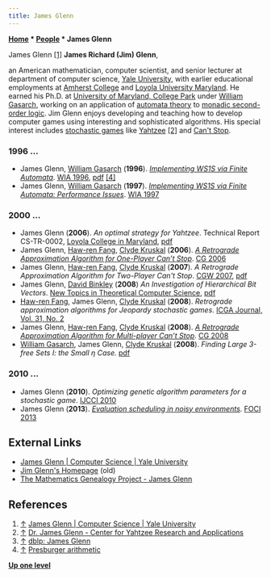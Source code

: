 ```yaml
---
title: James Glenn
---
```

**[Home](Home "Home") \* [People](People "People") \* James Glenn**



 [](https://cpsc.yale.edu/people/james-glenn) James Glenn <a id="cite-note-1" href="#cite-ref-1">[1]</a> 
**James Richard (Jim) Glenn**,  

an American mathematician, computer scientist, and senior lecturer at department of computer science, [Yale University](https://en.wikipedia.org/wiki/Yale_University), 
with earlier educational employments at [Amherst College](https://en.wikipedia.org/wiki/Amherst_College) and [Loyola University Maryland](https://en.wikipedia.org/wiki/Loyola_University_Maryland).
He earned his Ph.D. at [University of Maryland, College Park](https://en.wikipedia.org/wiki/University_of_Maryland,_College_Park) under [William Gasarch](Mathematician#WIGasarch "Mathematician"), working on an application of [automata theory](https://en.wikipedia.org/wiki/Automata_theory) to [monadic second-order logic](https://en.wikipedia.org/wiki/Monadic_second-order_logic).
Jim Glenn enjoys developing and teaching how to develop computer games using interesting and sophisticated algorithms. 
His special interest includes [stochastic games](https://en.wikipedia.org/wiki/Stochastic_game) like [Yahtzee](https://en.wikipedia.org/wiki/Yahtzee) <a id="cite-note-2" href="#cite-ref-2">[2]</a> and [Can't Stop](https://en.wikipedia.org/wiki/Can%27t_Stop_%28board_game%29). 



### 1996 ...


* James Glenn, [William Gasarch](Mathematician#WIGasarch "Mathematician") (**1996**). *[Implementing WS1S via Finite Automata](https://link.springer.com/chapter/10.1007/3-540-63174-7_5)*. [WIA 1996](https://dblp.uni-trier.de/db/conf/wia/wia1996.html), [pdf](https://www.cs.umd.edu/~gasarch/papers/wia96.pdf) <a id="cite-note-4" href="#cite-ref-4">[4]</a>
* James Glenn, [William Gasarch](Mathematician#WIGasarch "Mathematician") (**1997**). *[Implementing WS1S via Finite Automata: Performance Issues](https://link.springer.com/chapter/10.1007/BFb0031382)*. [WIA 1997](https://dblp.uni-trier.de/db/conf/wia/wia1997.html)


### 2000 ...


* James Glenn (**2006**). *An optimal strategy for Yahtzee*. Technical Report CS-TR-0002, [Loyola College in Maryland](https://en.wikipedia.org/wiki/Loyola_University_Maryland#Loyola_College), [pdf](http://www.cs.loyola.edu/%7Ejglenn/research/optimal_yahtzee.pdf)
* James Glenn, [Haw-ren Fang](Haw-ren_Fang "Haw-ren Fang"), [Clyde Kruskal](Clyde_Kruskal "Clyde Kruskal") (**2006**). *[A Retrograde Approximation Algorithm for One-Player Can’t Stop](https://link.springer.com/chapter/10.1007/978-3-540-75538-8_13)*. [CG 2006](CG_2006 "CG 2006")
* James Glenn, [Haw-ren Fang](Haw-ren_Fang "Haw-ren Fang"), [Clyde Kruskal](Clyde_Kruskal "Clyde Kruskal") (**2007**). *A Retrograde Approximation Algorithm for Two-Player Can't Stop*. [CGW 2007](CGW_2007 "CGW 2007"), [pdf](http://www.cs.loyola.edu/~jglenn/Papers/cantstop2.pdf)
* James Glenn, [David Binkley](Mathematician#DBinkley "Mathematician") (**2008**) *An Investigation of Hierarchical Bit Vectors*. [New Topics in Theoretical Computer Science](https://www.novapublishers.com/catalog/product_info.php?products_id=6555), [pdf](http://www.cs.loyola.edu/~binkley/papers/tcsrt08-hbit-vectors.pdf)
* [Haw-ren Fang](Haw-ren_Fang "Haw-ren Fang"), James Glenn, [Clyde Kruskal](Clyde_Kruskal "Clyde Kruskal") (**2008**). *Retrograde approximation algorithms for Jeopardy stochastic games*. [ICGA Journal, Vol. 31, No. 2](ICGA_Journal#31_2 "ICGA Journal")
* James Glenn, [Haw-ren Fang](Haw-ren_Fang "Haw-ren Fang"), [Clyde Kruskal](Clyde_Kruskal "Clyde Kruskal") (**2008**). *[A Retrograde Approximation Algorithm for Multi-player Can’t Stop](https://link.springer.com/chapter/10.1007/978-3-540-87608-3_23)*. [CG 2008](CG_2008 "CG 2008")
* [William Gasarch](Mathematician#WIGasarch "Mathematician"), James Glenn, [Clyde Kruskal](Clyde_Kruskal "Clyde Kruskal") (**2008**). *Finding Large 3-free Sets I: the Small η Case.* [pdf](http://www.cs.umd.edu/~kruskal/papers/threefree.pdf)


### 2010 ...


* James Glenn (**2010**). *Optimizing genetic algorithm parameters for a stochastic game*. [IJCCI 2010](https://dblp.uni-trier.de/db/conf/ijcci/ijcci2010-2.html)
* James Glenn (**2013**). *[Evaluation scheduling in noisy environments](https://ieeexplore.ieee.org/document/6602457)*. [FOCI 2013](https://dblp.uni-trier.de/db/conf/foci/foci2013.html)


## External Links


* [James Glenn | Computer Science | Yale University](https://cpsc.yale.edu/people/james-glenn)
* [Jim Glenn's Homepage](http://www.cs.loyola.edu/~jglenn/) (old)
* [The Mathematics Genealogy Project - James Glenn](https://genealogy.math.ndsu.nodak.edu/id.php?id=81338)


## References


1. <a id="cite-ref-1" href="#cite-note-1">↑</a> [James Glenn | Computer Science | Yale University](https://cpsc.yale.edu/people/james-glenn)
2. <a id="cite-ref-2" href="#cite-note-2">↑</a> [Dr. James Glenn - Center for Yahtzee Research and Applications](http://gunpowder.cs.loyola.edu/~jglenn/research/yahtzee.html)
3. <a id="cite-ref-3" href="#cite-note-3">↑</a> [dblp: James Glenn](https://dblp.uni-trier.de/pers/hd/g/Glenn:James)
4. <a id="cite-ref-4" href="#cite-note-4">↑</a> [Presburger arithmetic](https://en.wikipedia.org/wiki/Presburger_arithmetic)

**[Up one level](People "People")**







 
